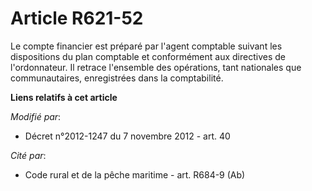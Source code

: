 # Article R621-52

Le compte financier est préparé par l'agent comptable suivant les dispositions du plan comptable et conformément aux
directives de l'ordonnateur. Il retrace l'ensemble des opérations, tant nationales que communautaires, enregistrées dans la
comptabilité.

**Liens relatifs à cet article**

_Modifié par_:

  - Décret n°2012-1247 du 7 novembre 2012 - art. 40

_Cité par_:

  - Code rural et de la pêche maritime - art. R684-9 (Ab)
